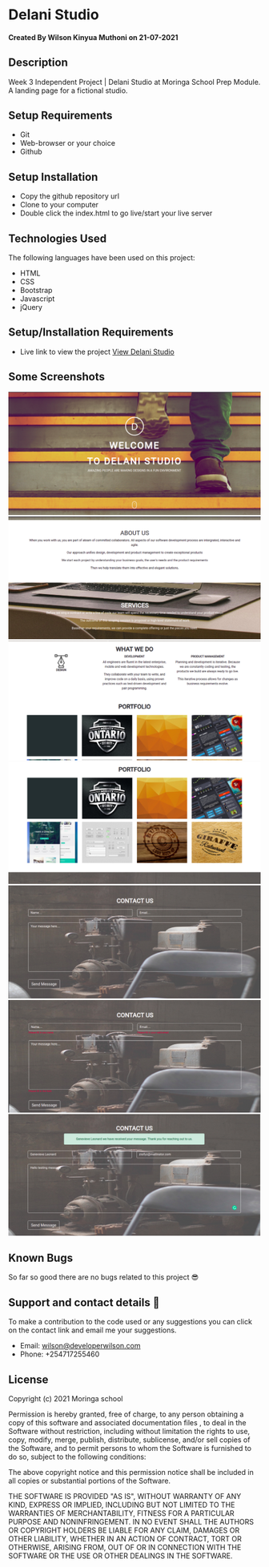 # Delani Studio

#### Created By Wilson Kinyua Muthoni on 21-07-2021
## Description
Week 3 Independent Project | Delani Studio at Moringa School Prep Module. A landing page for a fictional studio.
## Setup Requirements
* Git
* Web-browser or your choice
* Github

## Setup Installation
* Copy the github repository url
* Clone to your computer
* Double click the index.html to go live/start your live server
## Technologies Used
 The following languages have been used on this project:
 * HTML
 * CSS
 * Bootstrap
 * Javascript
 * jQuery

## Setup/Installation Requirements

* Live link to view the project <a href="https://wilsonkinyua.github.io/delani-studio/">View Delani Studio</a>
## Some Screenshots
<img src="./assets/img/screenshots/1.png" alt="screenshot" />
<img src="./assets/img/screenshots/2.png" alt="screenshot" />
<img src="./assets/img/screenshots/3.png" alt="screenshot" />
<img src="./assets/img/screenshots/4.png" alt="screenshot" />
<img src="./assets/img/screenshots/5.png" alt="screenshot" />
<img src="./assets/img/screenshots/6.png" alt="screenshot" />
<img src="./assets/img/screenshots/7.png" alt="screenshot" />

## Known Bugs
 So far so good there are no bugs related to this project 😎
## Support and contact details 🙂
To make a contribution to the code used or any suggestions you can click on the contact link and email me your suggestions.
* Email: wilson@developerwilson.com
* Phone: +254717255460
## License


Copyright (c) 2021 Moringa school

Permission is hereby granted, free of charge, to any person obtaining a copy
of this software and associated documentation files , to deal
in the Software without restriction, including without limitation the rights
to use, copy, modify, merge, publish, distribute, sublicense, and/or sell
copies of the Software, and to permit persons to whom the Software is
furnished to do so, subject to the following conditions:

The above copyright notice and this permission notice shall be included in all
copies or substantial portions of the Software.

THE SOFTWARE IS PROVIDED "AS IS", WITHOUT WARRANTY OF ANY KIND, EXPRESS OR
IMPLIED, INCLUDING BUT NOT LIMITED TO THE WARRANTIES OF MERCHANTABILITY,
FITNESS FOR A PARTICULAR PURPOSE AND NONINFRINGEMENT. IN NO EVENT SHALL THE
AUTHORS OR COPYRIGHT HOLDERS BE LIABLE FOR ANY CLAIM, DAMAGES OR OTHER
LIABILITY, WHETHER IN AN ACTION OF CONTRACT, TORT OR OTHERWISE, ARISING FROM,
OUT OF OR IN CONNECTION WITH THE SOFTWARE OR THE USE OR OTHER DEALINGS IN THE
SOFTWARE.

  